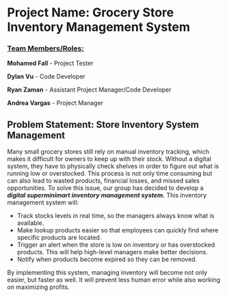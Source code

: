 # Project Name:  Grocery Store Inventory Management System 

### <ins>Team Members/Roles:</ins>

**Mohamed Fall** - Project Tester

**Dylan Vu** - Code Developer

**Ryan Zaman** - Assistant Project Manager/Code Developer

**Andrea Vargas** -  Project Manager


## **Problem Statement: Store Inventory System Management**

Many small grocery stores still rely on manual inventory tracking, which makes it difficult for owners to keep up with their stock. Without a digital system, they have to physically check shelves in order to figure out what is running low or overstocked. This process is not only time consuming but can also lead to wasted products, financial losses, and missed sales opportunities.
To solve this issue, our group has decided to develop a ***digital superminimart inventory management system.*** 
This inventory management system will:
- Track stocks levels in real time, so the managers always know what is available.
- Make lookup products easier so that employees can quickly find where specific products are located.
- Trigger an alert when the store is low on inventory or has overstocked products. This will help high-level managers make better decisions.
- Notify when products become expired so they can be removed.
  
By implementing this system, managing inventory will become not only easier, but faster as well. It will prevent less human error while also working on maximizing profits.

